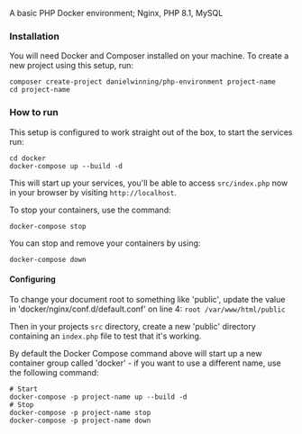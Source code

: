 A basic PHP Docker environment; Nginx, PHP 8.1, MySQL

### Installation

You will need Docker and Composer installed on your machine. To create
a new project using this setup, run:

```
composer create-project danielwinning/php-environment project-name
cd project-name
```

### How to run

This setup is configured to work straight out of the box, to start the
services run:

```
cd docker
docker-compose up --build -d
```

This will start up your services, you'll be able to access `src/index.php`
now in your browser by visiting `http://localhost`.

To stop your containers, use the command:

```
docker-compose stop
```

You can stop and remove your containers by using:

```
docker-compose down
```

#### Configuring

To change your document root to something like 'public', update the value
in 'docker/nginx/conf.d/default.conf' on line 4: `root /var/www/html/public`

Then in your projects `src` directory, create a new 'public' directory containing
an `index.php` file to test that it's working.

By default the Docker Compose command above will start up a new container
group called 'docker' - if you want to use a different name, use the following
command:

```
# Start
docker-compose -p project-name up --build -d
# Stop
docker-compose -p project-name stop
docker-compose -p project-name down
```
